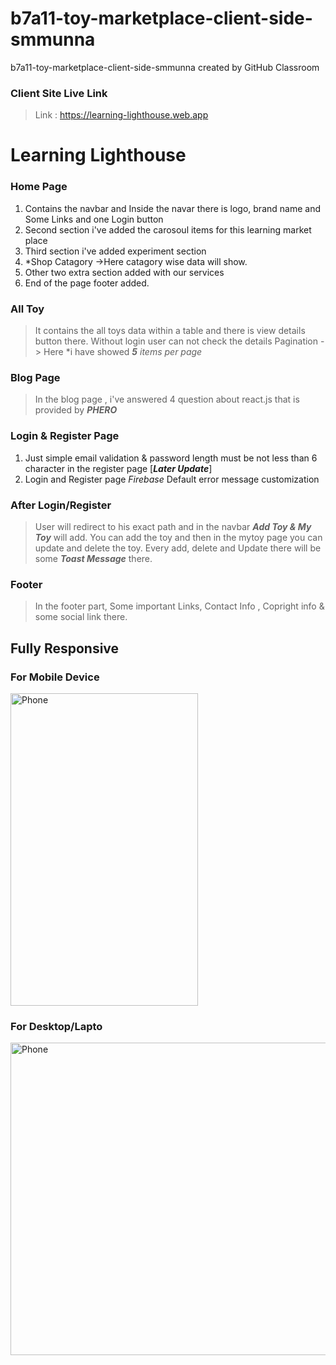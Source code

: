 # b7a11-toy-marketplace-client-side-smmunna
b7a11-toy-marketplace-client-side-smmunna created by GitHub Classroom

### Client Site Live Link
 > Link :  https://learning-lighthouse.web.app

# Learning Lighthouse
### Home Page
  1. Contains the navbar and Inside the navar there is logo, brand name and Some Links and one Login button
  2. Second section i've added the carosoul items for this learning market place
  3. Third section i've added experiment section
  4. *Shop Catagory ->Here catagory  wise data will show.
  5. Other two extra section added with our services
  6. End of the page footer added.

### All Toy
  > It contains the all toys data within a table and there is view details button there. Without login user can not check the details
  > Pagination -> Here *i have showed ***5*** *items per page*

### Blog Page
  >In the blog page , i've answered 4 question about react.js that is provided by ***PHERO***

### Login & Register Page
   1. Just simple email validation & password length must be not less than 6 character in the register page [***Later Update***]
   2. Login and Register page *Firebase* Default error message customization

### After Login/Register
   > User will redirect to his exact path and in the navbar ***Add Toy & My Toy*** will add. You can add the toy and then in the mytoy page you can update and delete the toy.
   > Every add, delete and Update there will be some ***Toast Message*** there.

### Footer
   > In the footer part, Some important Links, Contact Info , Copright info & some social link there.

## Fully Responsive

   ### For Mobile Device
   <img src="https://github.com/programming-hero-web-course-4/b7a11-toy-marketplace-client-side-smmunna/assets/64527538/333a9ab5-dba8-4207-b918-99c64bf159c8" width="300" height="500" alt="Phone">
   
   ### For Desktop/Lapto
   <img src="https://github.com/programming-hero-web-course-4/b7a11-toy-marketplace-client-side-smmunna/assets/64527538/b92cd0ed-f4ea-4946-9777-1bdddcf44d65" width="700" height="500" alt="Phone">
   


   
   


